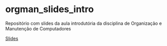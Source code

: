 # orgman_slides_intro
Repositório com slides da aula introdutória da disciplina de Organização e Manutenção de Computadores

[Slides](https://jp-guimaraes.github.io/orgman_slides_intro/#/)
